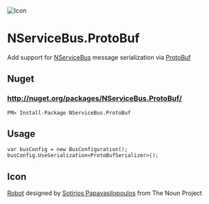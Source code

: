 ![Icon](https://raw.githubusercontent.com/SimonCropp/NServiceBus.ProtoBuf/master/Icon/package_icon.png)

NServiceBus.ProtoBuf
===========================

Add support for [NServiceBus](http://particular.net/NServiceBus) message serialization via [ProtoBuf](https://code.google.com/p/protobuf-net/)

## Nuget

### http://nuget.org/packages/NServiceBus.ProtoBuf/

    PM> Install-Package NServiceBus.ProtoBuf

## Usage

```
var busConfig = new BusConfiguration();
busConfig.UseSerialization<ProtoBufSerializer>();
```

## Icon

<a href="http://thenounproject.com/term/robot/10415/" target="_blank">Robot</a> designed by <a href="http://thenounproject.com/Soto/" target="_blank">Sotirios Papavasilopoulos</a> from The Noun Project

